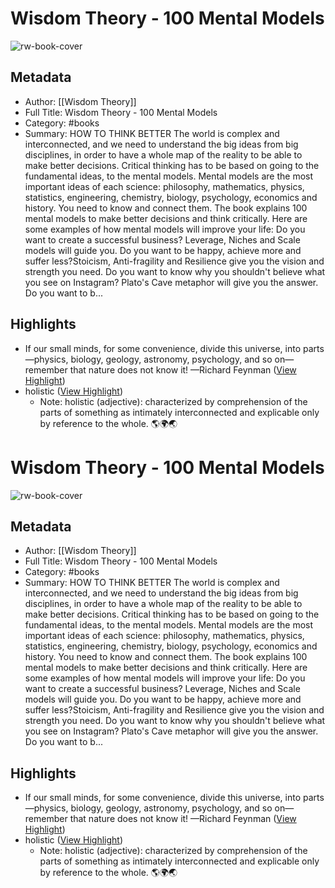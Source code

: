 # Wisdom Theory - 100 Mental Models

![rw-book-cover](https://readwise-assets.s3.amazonaws.com/media/reader/parsed_document_assets/7864098/cover-cover.jpeg)

## Metadata
- Author: [[Wisdom Theory]]
- Full Title: Wisdom Theory - 100 Mental Models
- Category: #books
- Summary: 
HOW TO THINK BETTER
The world is complex and interconnected, and we need to understand the big ideas from big disciplines, in order to have a whole map of the reality to be able to make better decisions.
Critical thinking has to be based on going to the fundamental ideas, to the mental models. 
Mental models are the most important ideas of each science: philosophy, mathematics, physics, statistics, engineering, chemistry, biology, psychology, economics and history.
You need to know and connect them.
The book explains 100 mental models to make better decisions and think critically.
Here are some examples of how mental models will improve your life:
Do you want to create a successful business? Leverage, Niches and Scale models will guide you.
Do you want to be happy, achieve more and suffer less?Stoicism, Anti-fragility and Resilience give you the vision and strength you need.
Do you want to know why you shouldn't believe what you see on Instagram? Plato's Cave metaphor will give you the answer. 
Do you want to b...

## Highlights
- If our small minds, for some convenience, divide this universe, into parts—physics, biology, geology, astronomy, psychology, and so on— remember that nature does not know it!
  —Richard Feynman ([View Highlight](https://read.readwise.io/read/01ghrpbqkdqr7ay8wwyc6d9dxe))
- holistic ([View Highlight](https://read.readwise.io/read/01ghrpc19a0tjt35t9ya27sr3f))
    - Note: holistic (adjective): characterized by comprehension of the parts of something as intimately interconnected and explicable only by reference to the whole. 🌎🌍🌏
# Wisdom Theory - 100 Mental Models

![rw-book-cover](https://readwise-assets.s3.amazonaws.com/media/reader/parsed_document_assets/7864098/cover-cover.jpeg)

## Metadata
- Author: [[Wisdom Theory]]
- Full Title: Wisdom Theory - 100 Mental Models
- Category: #books
- Summary: 
HOW TO THINK BETTER
The world is complex and interconnected, and we need to understand the big ideas from big disciplines, in order to have a whole map of the reality to be able to make better decisions.
Critical thinking has to be based on going to the fundamental ideas, to the mental models. 
Mental models are the most important ideas of each science: philosophy, mathematics, physics, statistics, engineering, chemistry, biology, psychology, economics and history.
You need to know and connect them.
The book explains 100 mental models to make better decisions and think critically.
Here are some examples of how mental models will improve your life:
Do you want to create a successful business? Leverage, Niches and Scale models will guide you.
Do you want to be happy, achieve more and suffer less?Stoicism, Anti-fragility and Resilience give you the vision and strength you need.
Do you want to know why you shouldn't believe what you see on Instagram? Plato's Cave metaphor will give you the answer. 
Do you want to b...

## Highlights
- If our small minds, for some convenience, divide this universe, into parts—physics, biology, geology, astronomy, psychology, and so on— remember that nature does not know it!
  —Richard Feynman ([View Highlight](https://read.readwise.io/read/01ghrpbqkdqr7ay8wwyc6d9dxe))
- holistic ([View Highlight](https://read.readwise.io/read/01ghrpc19a0tjt35t9ya27sr3f))
    - Note: holistic (adjective): characterized by comprehension of the parts of something as intimately interconnected and explicable only by reference to the whole. 🌎🌍🌏
